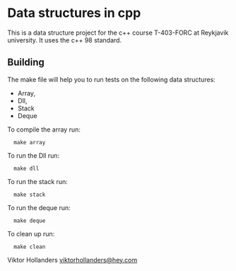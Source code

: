 # Data structures in cpp

This is a data structure project for the c++ course T-403-FORC at Reykjavik university.
It uses the c++ 98 standard.

## Building
The make file will help you to run tests on the following data structures:

- Array,
- Dll,
- Stack
- Deque

To compile the array run:

```
  make array
```

To run the Dll run:
```
  make dll
```

To run the stack run:
```
  make stack
```

To run the deque run:
```
  make deque
```

To clean up run:
```
  make clean
```

Viktor Hollanders
[viktorhollanders@hey.com](mailto::viktorhollanders@hey.com)
